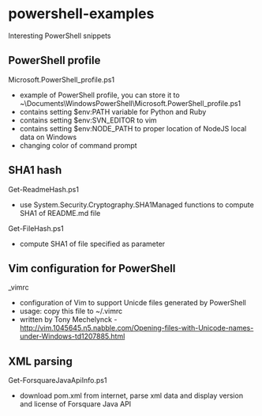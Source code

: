 powershell-examples
===================

Interesting PowerShell snippets

PowerShell profile
------------------

 Microsoft.PowerShell_profile.ps1 

  - example of PowerShell profile, you can store it to ~\Documents\WindowsPowerShell\Microsoft.PowerShell_profile.ps1
  - contains setting $env:PATH variable for Python and Ruby
  - contains setting $env:SVN_EDITOR to vim
  - contains setting $env:NODE_PATH to proper location of NodeJS local data on Windows
  - changing color of command prompt

SHA1 hash
---------

 Get-ReadmeHash.ps1

  - use System.Security.Cryptography.SHA1Managed functions to compute SHA1 of README.md file

 Get-FileHash.ps1

   - compute SHA1 of file specified as parameter

Vim configuration for PowerShell
--------------------------------

 _vimrc

  - configuration of Vim to support Unicde files generated by PowerShell
  - usage: copy this file to ~/.vimrc
  - written by Tony Mechelynck - http://vim.1045645.n5.nabble.com/Opening-files-with-Unicode-names-under-Windows-td1207885.html

XML parsing
-----------

 Get-ForsquareJavaApiInfo.ps1

  - download pom.xml from internet, parse xml data and display version and license of Forsquare Java API
